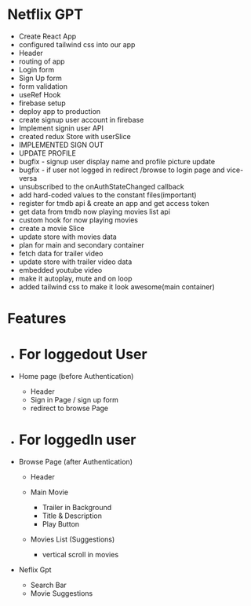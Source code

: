 # Netflix GPT

- Create React App
- configured tailwind css into our app
- Header
- routing of app
- Login form
- Sign Up form
- form validation
- useRef Hook
- firebase setup
- deploy app to production
- create signup user account in firebase
- Implement signin user API
- created redux Store with userSlice
- IMPLEMENTED SIGN OUT
- UPDATE PROFILE
- bugfix - signup user display name and profile picture update
- bugfix - if user not logged in redirect /browse to login page and vice-versa
- unsubscribed to the onAuthStateChanged callback
- add hard-coded values to the constant files(important)
- register for tmdb api & create an app and get access token
- get data from tmdb now playing movies list api
- custom hook for now playing movies
- create a movie Slice
- update store with movies data
- plan for main and secondary container
- fetch data for trailer video
- update store with trailer video data
- embedded youtube video
- make it autoplay, mute and on loop
- added tailwind css to make it look awesome(main container)

# Features

- # For loggedout User
- Home page (before Authentication)

  - Header
  - Sign in Page / sign up form
  - redirect to browse Page

- # For loggedIn user
- Browse Page (after Authentication)

  - Header
  - Main Movie
    - Trailer in Background
    - Title & Description
    - Play Button
  - Movies List (Suggestions)

    - vertical scroll in movies

- Neflix Gpt
  - Search Bar
  - Movie Suggestions
